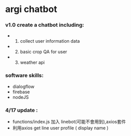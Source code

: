 # argi chatbot

### v1.0 create a chatbot including:
- 1. collect user information data
- 2. basic crop QA for user
- 3. weather api



### software skills:
- dialogflow
- firebase
- nodeJS

### 4/17 update :
- functions/index.js 加入 linebot(可能不會用到),axios套件
- 利用axios get line user profile ( display name )
